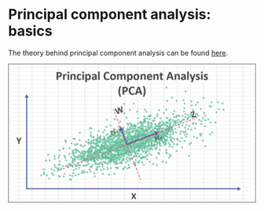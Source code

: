 # Principal component analysis: basics

The theory behind principal component analysis can be found [here](
https://numxl.com/blogs/principal-component-analysis-pca-101/).


<img src="../Pics/pca.png" />

